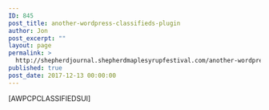 ```yaml
---
ID: 845
post_title: another-wordpress-classifieds-plugin
author: Jon
post_excerpt: ""
layout: page
permalink: >
  http://shepherdjournal.shepherdmaplesyrupfestival.com/another-wordpress-classifieds-plugin
published: true
post_date: 2017-12-13 00:00:00
---
```

[AWPCPCLASSIFIEDSUI]